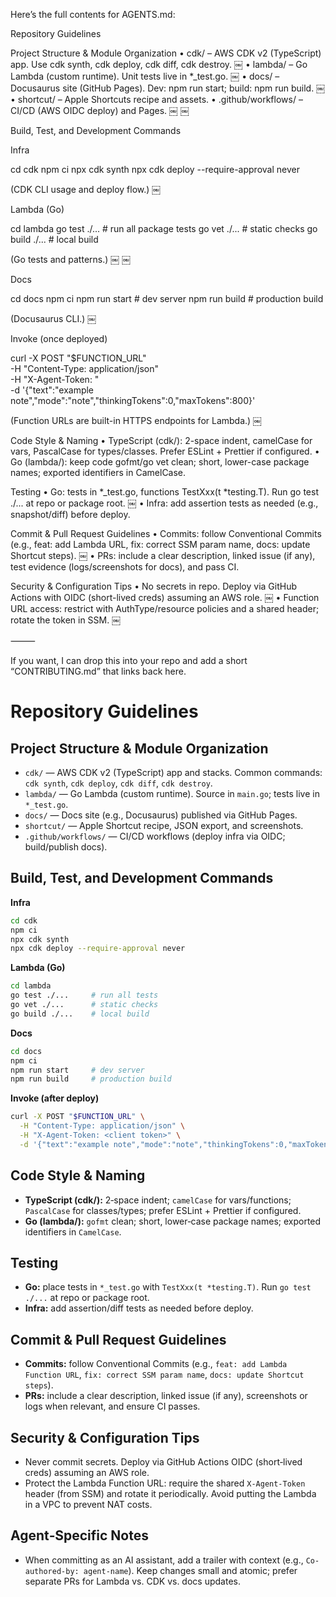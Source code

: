 Here’s the full contents for AGENTS.md:

Repository Guidelines

Project Structure & Module Organization
• cdk/ – AWS CDK v2 (TypeScript) app. Use cdk synth, cdk deploy, cdk diff, cdk destroy. ￼
• lambda/ – Go Lambda (custom runtime). Unit tests live in \*\_test.go. ￼
• docs/ – Docusaurus site (GitHub Pages). Dev: npm run start; build: npm run build. ￼
• shortcut/ – Apple Shortcuts recipe and assets.
• .github/workflows/ – CI/CD (AWS OIDC deploy) and Pages. ￼ ￼

Build, Test, and Development Commands

Infra

cd cdk
npm ci
npx cdk synth
npx cdk deploy --require-approval never

(CDK CLI usage and deploy flow.) ￼

Lambda (Go)

cd lambda
go test ./... # run all package tests
go vet ./... # static checks
go build ./... # local build

(Go tests and patterns.) ￼ ￼

Docs

cd docs
npm ci
npm run start # dev server
npm run build # production build

(Docusaurus CLI.) ￼

Invoke (once deployed)

curl -X POST "$FUNCTION_URL" \
 -H "Content-Type: application/json" \
 -H "X-Agent-Token: <client token>" \
 -d '{"text":"example note","mode":"note","thinkingTokens":0,"maxTokens":800}'

(Function URLs are built-in HTTPS endpoints for Lambda.) ￼

Code Style & Naming
• TypeScript (cdk/): 2-space indent, camelCase for vars, PascalCase for types/classes. Prefer ESLint + Prettier if configured.
• Go (lambda/): keep code gofmt/go vet clean; short, lower-case package names; exported identifiers in CamelCase.

Testing
• Go: tests in *\_test.go, functions TestXxx(t *testing.T). Run go test ./... at repo or package root. ￼
• Infra: add assertion tests as needed (e.g., snapshot/diff) before deploy.

Commit & Pull Request Guidelines
• Commits: follow Conventional Commits (e.g., feat: add Lambda URL, fix: correct SSM param name, docs: update Shortcut steps). ￼
• PRs: include a clear description, linked issue (if any), test evidence (logs/screenshots for docs), and pass CI.

Security & Configuration Tips
• No secrets in repo. Deploy via GitHub Actions with OIDC (short-lived creds) assuming an AWS role. ￼
• Function URL access: restrict with AuthType/resource policies and a shared header; rotate the token in SSM. ￼

⸻

If you want, I can drop this into your repo and add a short “CONTRIBUTING.md” that links back here.

# Repository Guidelines

## Project Structure & Module Organization

- `cdk/` — AWS CDK v2 (TypeScript) app and stacks. Common commands: `cdk synth`, `cdk deploy`, `cdk diff`, `cdk destroy`.
- `lambda/` — Go Lambda (custom runtime). Source in `main.go`; tests live in `*_test.go`.
- `docs/` — Docs site (e.g., Docusaurus) published via GitHub Pages.
- `shortcut/` — Apple Shortcut recipe, JSON export, and screenshots.
- `.github/workflows/` — CI/CD workflows (deploy infra via OIDC; build/publish docs).

## Build, Test, and Development Commands

**Infra**

```bash
cd cdk
npm ci
npx cdk synth
npx cdk deploy --require-approval never
```

**Lambda (Go)**

```bash
cd lambda
go test ./...     # run all tests
go vet ./...      # static checks
go build ./...    # local build
```

**Docs**

```bash
cd docs
npm ci
npm run start     # dev server
npm run build     # production build
```

**Invoke (after deploy)**

```bash
curl -X POST "$FUNCTION_URL" \
  -H "Content-Type: application/json" \
  -H "X-Agent-Token: <client token>" \
  -d '{"text":"example note","mode":"note","thinkingTokens":0,"maxTokens":800}'
```

## Code Style & Naming

- **TypeScript (cdk/):** 2‑space indent; `camelCase` for vars/functions; `PascalCase` for classes/types; prefer ESLint + Prettier if configured.
- **Go (lambda/):** `gofmt` clean; short, lower‑case package names; exported identifiers in `CamelCase`.

## Testing

- **Go:** place tests in `*_test.go` with `TestXxx(t *testing.T)`. Run `go test ./...` at repo or package root.
- **Infra:** add assertion/diff tests as needed before deploy.

## Commit & Pull Request Guidelines

- **Commits:** follow Conventional Commits (e.g., `feat: add Lambda Function URL`, `fix: correct SSM param name`, `docs: update Shortcut steps`).
- **PRs:** include a clear description, linked issue (if any), screenshots or logs when relevant, and ensure CI passes.

## Security & Configuration Tips

- Never commit secrets. Deploy via GitHub Actions OIDC (short‑lived creds) assuming an AWS role.
- Protect the Lambda Function URL: require the shared `X-Agent-Token` header (from SSM) and rotate it periodically. Avoid putting the Lambda in a VPC to prevent NAT costs.

## Agent‑Specific Notes

- When committing as an AI assistant, add a trailer with context (e.g., `Co-authored-by: agent-name`). Keep changes small and atomic; prefer separate PRs for Lambda vs. CDK vs. docs updates.
